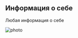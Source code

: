 ## Информация о себе

Любая информация о себе

![photo](https://avatars.mds.yandex.net/i?id=0cd86ec894a8a09d30e594a89fe2b047c74d9132-10310955-images-thumbs&n=13)
